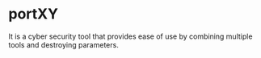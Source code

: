 # portXY
It is a cyber security tool that provides ease of use by combining multiple tools and destroying parameters.
